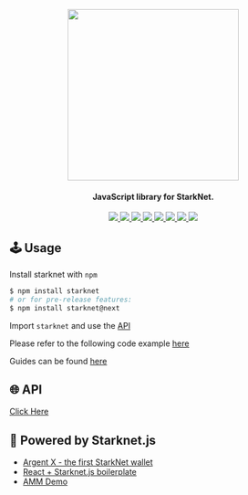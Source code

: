 <!-- logo -->
<p align="center">
  <a href="https://github.com/0xs34n/starknet.js"><img width='300' src="https://raw.githubusercontent.com/seanjameshan/starknet.js/main/img/logo.svg"></a>
</p>

<!-- tag line -->
<h4 align='center'> JavaScript library for StarkNet.</h4>

<!-- primary badges -->
<p align="center">
  <a href="https://github.com/seanjameshan/starknet.js/actions">
    <img src="https://img.shields.io/github/workflow/status/seanjameshan/starknet.js/Release">
  </a>
  <a href="https://www.npmjs.com/package/starknet">
    <img src='https://img.shields.io/npm/v/starknet' />
  </a>
  <a href="https://www.npmjs.com/package/starknet">
    <img src='https://img.shields.io/npm/v/starknet/next' />
  </a>
  <a href="https://bundlephobia.com/package/starknet">
    <img src='https://img.shields.io/bundlephobia/minzip/starknet?color=success&label=size' />
  </a>
  <a href="https://www.npmjs.com/package/starknet">
    <img src='https://img.shields.io/npm/dt/starknet?color=blueviolet' />
  </a>
  <a href="https://github.com/seanjameshan/starknet.js/blob/main/LICENSE/">
    <img src="https://img.shields.io/badge/license-MIT-black">
  </a>
  <a href="https://github.com/seanjameshan/starknet.js/stargazers">
    <img src='https://img.shields.io/github/stars/seanjameshan/starknet.js?color=yellow' />
  </a>
  <a href="https://starkware.co/">
    <img src="https://img.shields.io/badge/powered_by-StarkWare-navy">
  </a>
</p>

## 🕹️ Usage

Install starknet with `npm`

```bash
$ npm install starknet
# or for pre-release features:
$ npm install starknet@next
```

Import `starknet` and use the [API](https://www.starknetjs.com/docs/API/)

Please refer to the following code example [here](https://github.com/0xs34n/starknet.js-workshop/blob/main/index.js)

Guides can be found [here](https://www.starknetjs.com/guides/intro)

## 🌐 API

[Click Here](https://www.starknetjs.com/docs/API/)

## 🚀 Powered by Starknet.js

- [Argent X - the first StarkNet wallet](https://github.com/argentlabs/argent-x)
- [React + Starknet.js boilerplate](https://github.com/fracek/starknet-react-example)
- [AMM Demo](https://www.starknetswap.com/)

